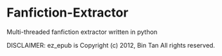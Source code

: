 Fanfiction-Extractor
====================

Multi-threaded fanfiction extractor written in python

DISCLAIMER:
ez_epub is Copyright (c) 2012, Bin Tan
All rights reserved.